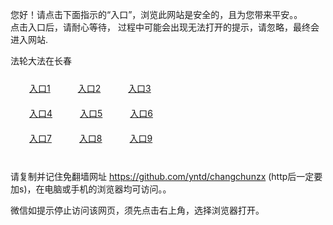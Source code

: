 您好！请点击下面指示的“入口”，浏览此网站是安全的，且为您带来平安。。 <br/>
点击入口后，请耐心等待， 过程中可能会出现无法打开的提示，请忽略，最终会进入网站. </br>

法轮大法在长春<br/>
<div style="padding:10px"><a style="margin:20px" target="_blank" href="https://d3r37bh1su0ipk.cloudfront.net/2Qpsp?vnbgej" id="ccLink1" rel="nofollow">入口1</a> <a target="_blank" style="margin:20px" href="https://d1s2e0osyitp90.cloudfront.net/2Qpsp?odxoxie" id="ccLink2" rel="nofollow">入口2</a> <a style="margin:20px" target="_blank" href="https://dkj3cn4mwziit.cloudfront.net/2Qpsp?ypjvrjv" id="ccLink3" rel="nofollow">入口3</a></div>

<div style="padding:10px" ><a style="margin:20px" target="_blank" href="https://d3r37bh1su0ipk.cloudfront.net/2Qpsp?vnbgej" id="ccLink4" rel="nofollow">入口4</a> <a style="margin:20px" href="https://d1s2e0osyitp90.cloudfront.net/2Qpsp?odxoxie" target="_blank" id="ccLink5" rel="nofollow">入口5</a> <a style="margin:20px" href="https://dkj3cn4mwziit.cloudfront.net/2Qpsp?ypjvrjv" target="_blank" id="ccLink6" rel="nofollow">入口6</a></div>

<div style="padding:10px"><a style="margin:20px" target="_blank" href="https://d3r37bh1su0ipk.cloudfront.net/2Qpsp?vnbgej" id="ccLink7" rel="nofollow">入口7</a> <a style="margin:20px" href="https://d1s2e0osyitp90.cloudfront.net/2Qpsp?odxoxie" target="_blank" id="ccLink8" rel="nofollow">入口8</a> <a style="margin:20px" target="_blank" href="https://dkj3cn4mwziit.cloudfront.net/2Qpsp?ypjvrjv" id="ccLink9" rel="nofollow">入口9</a></div>

<br/>



请复制并记住免翻墙网址 https://github.com/yntd/changchunzx (http后一定要加s)，在电脑或手机的浏览器均可访问。。<br/>

微信如提示停止访问该网页，须先点击右上角，选择浏览器打开。
